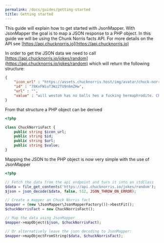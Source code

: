 ```yaml
---
permalink: /docs/guides/getting-started
title: Getting started
---
```


This guide will explain how to get started with JsonMapper. With JsonMapper the goal is to map a JSON response to a PHP object. 
In this guide we will be using the Chunk Norris facts API. For more details on the API see [https://api.chucknorris.io](https://api.chucknorris.io)

In order to get the JSON data we need to call [https://api.chucknorris.io/jokes/random](https://api.chucknorris.io/jokes/random) which will return the following
structure:
```json
{
    "icon_url" : "https://assets.chucknorris.host/img/avatar/chuck-norris.png",
    "id" : "78KxFWiuT3Wz2TU9n6mZHw",
    "url" : "",
    "value" : "will weston has no balls hes a fucking hermaphrodite. Chuck Norris hates hermaphrodites"
}
```

From that structure a PHP object can be derived
```php
<?php

class ChuckNorrisFact {
    public string $icon_url;
    public string $id;
    public string $url;
    public string $value;
}
``` 

Mapping the JSON to the PHP object is now very simple with the use of JsonMapper
```php
<?php

// Fetch the data from the api endpoint and turn it into an stdClass
$data = file_get_contents('https://api.chucknorris.io/jokes/random');
$json = json_decode($data, false, 512, JSON_THROW_ON_ERROR);

// Create a mapper an Chuck Norris fact
$mapper = (new \JsonMapper\JsonMapperFactory())->bestFit();
$chuckNorrisFact = new ChuckNorrisFact();

// Map the data using JsonMapper
$mapper->mapObject($json, $chuckNorrisFact);

// Or alternatively leave the json decoding to JsonMapper:
$mapper->mapObjectFromString($data, $chuckNorrisFact);
```